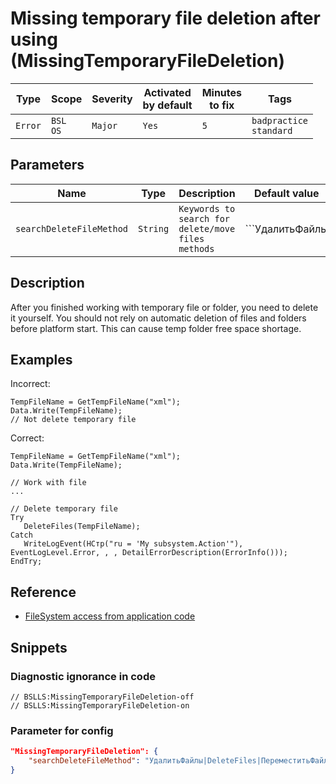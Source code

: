 # Missing temporary file deletion after using (MissingTemporaryFileDeletion)

Type | Scope | Severity | Activated<br>by default | Minutes<br>to fix | Tags
--- | --- | --- | --- | --- | ---
`Error` | `BSL`<br>`OS` | `Major` | `Yes` | `5` | `badpractice`<br>`standard`

## Parameters

Name | Type | Description | Default value
--- | --- | --- | ---
`searchDeleteFileMethod` | `String` | `Keywords to search for delete/move files methods` | ```УдалитьФайлы

<!-- Блоки выше заполняются автоматически, не трогать -->

## Description

After you finished working with temporary file or folder, you need to delete it yourself.
You should not rely on automatic deletion of files and folders before platform start. This can cause temp folder free space shortage.

## Examples

Incorrect:

```bsl
TempFileName = GetTempFileName("xml");
Data.Write(TempFileName);
// Not delete temporary file
```

Сorrect:

```bsl
TempFileName = GetTempFileName("xml");
Data.Write(TempFileName);

// Work with file
...

// Delete temporary file
Try
   DeleteFiles(TempFileName);
Catch
   WriteLogEvent(НСтр("ru = 'My subsystem.Action'"), EventLogLevel.Error, , , DetailErrorDescription(ErrorInfo()));
EndTry;
```

## Reference

- [FileSystem access from application code](https://its.1c.ru/db/v8std#content:542:hdoc)

## Snippets

<!-- Блоки ниже заполняются автоматически, не трогать -->

### Diagnostic ignorance in code

```bsl
// BSLLS:MissingTemporaryFileDeletion-off
// BSLLS:MissingTemporaryFileDeletion-on
```

### Parameter for config

```json
"MissingTemporaryFileDeletion": {
    "searchDeleteFileMethod": "УдалитьФайлы|DeleteFiles|ПереместитьФайл|MoveFile"
}
```
